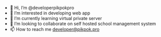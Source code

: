 - 👋 Hi, I’m @developerpikpokpro
- 👀 I’m interested in developing web app
- 🌱 I’m currently learning virtual private server
- 💞️ I’m looking to collaborate on self hosted school management system
- 📫 How to reach me developer@pikpok.pro

<!---
developerpikpokpro/developerpikpokpro is a ✨ special ✨ repository because its `README.md` (this file) appears on your GitHub profile.
You can click the Preview link to take a look at your changes.
--->
